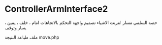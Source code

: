 # ControllerArmInterface2
حصة السلمي مسار انترنت الاشياء
تصميم واجهة التحكم بالاتجاهات 
امام ، خلف ، يمين ، يسار وتوقف


ملف طباعة النتيجة
move.php 
